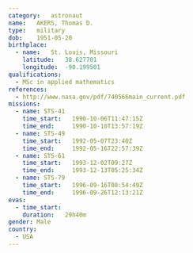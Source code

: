 ```yaml
---
category:	astronaut
name:	AKERS, Thomas D.
type:	military
dob:	1951-05-20
birthplace:
  - name:	St. Louis, Missouri
    latitude:	38.627701
    longitude:	-90.199501
qualifications:
  - MSc in applied mathematics
references:
  - http://www.nasa.gov/pdf/740566main_current.pdf
missions:
  - name: STS-41
    time_start:   1990-10-06T11:47:15Z
    time_end:     1990-10-10T13:57:19Z
  - name: STS-49
    time_start:   1992-05-07T23:40Z
    time_end:     1992-05-16T22:57:39Z
  - name: STS-61
    time_start:   1993-12-02T09:27Z
    time_end:     1993-12-13T05:25:34Z
  - name: STS-79
    time_start:   1996-09-16T08:54:49Z
    time_end:     1996-09-26T12:13:21Z
evas:
  - time_start: 
    duration:   29h40m
gender:	Male
country:
  - USA
---
```

